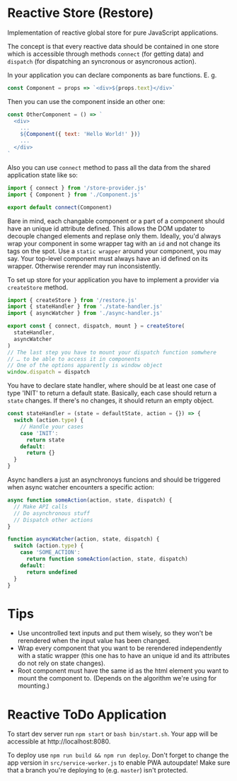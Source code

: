 # Reactive Store (Restore)

Implementation of reactive global store for pure JavaScript applications.

The concept is that every reactive data should be contained in one store
which is accessible through methods `connect` (for getting data) and `dispatch`
(for dispatching an syncronous or asyncronous action).

In your application you can declare components as bare functions. E. g.

```javascript
const Component = props => `<div>${props.text}</div>`
```

Then you can use the component inside an other one:

```javascript
const OtherComponent = () => `
  <div>
    ...
    ${Component({ text: 'Hello World!' })}
    ...
  </div>
`
```

Also you can use `connect` method to pass all the data from the shared application state like so:

```javascript
import { connect } from '/store-provider.js'
import { Component } from './Component.js'

export default connect(Component)
```

Bare in mind, each changable component or a part of a component
should have an unique id attribute defined.
This allows the DOM updater to decouple changed elements
and replase only them.
Ideally, you'd always wrap your component in some wrapper tag with an `id` and not change its tags on the spot.
Use a `static wrapper` around your component, you may say.
Your top-level component must always have an id defined on its wrapper.
Otherwise rerender may run inconsistently.

To set up store for your application you have to implement a provider via
`createStore` method.

```javascript
import { createStore } from '/restore.js'
import { stateHandler } from './state-handler.js'
import { asyncWatcher } from './async-handler.js'

export const { connect, dispatch, mount } = createStore(
  stateHandler,
  asyncWatcher
)
// The last step you have to mount your dispatch function somwhere
// … to be able to access it in components
// One of the options apparently is window object
window.dispatch = dispatch
```

You have to declare state handler, where should be at least one case of type 'INIT'
to return a default state.
Basically, each case should return a `state` changes.
If there's no changes, it should return an empty object.

```javascript
const stateHandler = (state = defaultState, action = {}) => {
  switch (action.type) {
    // Handle your cases
    case 'INIT':
      return state
    default:
      return {}
  }
}
```

Async handlers a just an asynchronoys funcions
and should be triggered when async watcher encounters a specific action:

```javascript
async function someAction(action, state, dispatch) {
  // Make API calls
  // Do asynchronous stuff
  // Dispatch other actions
}

function asyncWatcher(action, state, dispatch) {
  switch (action.type) {
    case 'SOME_ACTION':
      return function someAction(action, state, dispatch)
    default:
      return undefined
  }
}
```

# Tips

- Use uncontrolled text inputs and put them wisely, so they won't be rerendered when the input value has been changed.
- Wrap every component that you want to be rerendered independently with a static wrapper (this one has to have an unique id and its attributes do not rely on state changes).
- Root component must have the same id as the html element you want to mount the component to. (Depends on the algorithm we're using for mounting.)

# Reactive ToDo Application

To start dev server run `npm start` or `bash bin/start.sh`. Your app will be accessible at
http://localhost:8080.

To deploy use `npm run build && npm run deploy`.
Don't forget to change the app version in `src/service-worker.js` to enable PWA autoupdate!
Make sure that a branch you're deploying to (e.g. `master`) isn't protected.
